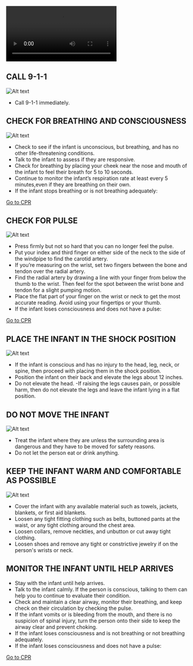 <video controls="controls">
    <source src="/Videos\shockAllAges.mp4" type="video/mp4" />
</video>

<h2>CALL 9-1-1</h2>

![Alt text](/Images/AdultShock/adultshock8.jpg)

- Call 9-1-1 immediately.

<h2>CHECK FOR BREATHING AND CONSCIOUSNESS</h2>

![Alt text](/Images/InfantShock/infantShock6.jpg)

- Check to see if the infant is unconscious, but breathing, and has no other life-threatening conditions.
- Talk to the infant to assess if they are responsive.
- Check for breathing by placing your cheek near the nose and mouth of the infant to feel their breath for 5 to 10 seconds.
- Continue to monitor the infant’s respiration rate at least every 5 minutes,even if they are breathing on their own.
- If the infant stops breathing or is not breathing adequately:

[Go to CPR](/instructions/3/1/7)

<h2>CHECK FOR PULSE</h2>

![Alt text](/Images/InfantShock/infantShock5.jpg)

- Press firmly but not so hard that you can no longer feel the pulse.
- Put your index and third finger on either side of the neck to the side of the windpipe to find the carotid artery.
- If you’re measuring on the wrist, set two fingers between the bone and tendon over the radial artery.
- Find the radial artery by drawing a line with your finger from below the thumb to the wrist. Then feel for the spot between the wrist bone and tendon for a slight pumping motion.
- Place the flat part of your finger on the wrist or neck to get the most accurate reading. Avoid using your fingertips or your thumb.
- If the infant loses consciousness and does not have a pulse:

[Go to CPR](/instructions/3/1/7)

<h2>PLACE THE INFANT IN THE SHOCK POSITION</h2>

![Alt text](/Images/InfantShock/infantShock1.jpg)

- If the infant is conscious and has no injury to the head, leg, neck, or spine, then proceed with placing them in the shock position.
- Position the infant on their back and elevate the legs about 12 inches.
- Do not elevate the head.
  -If raising the legs causes pain, or possible harm, then do not elevate the legs and leave the infant lying in a flat position.

<h2>DO NOT MOVE THE INFANT</h2>

![Alt text](/Images/InfantShock/infantShock2.jpg)

- Treat the infant where they are unless the surrounding area is dangerous and they have to be moved for safety reasons.
- Do not let the person eat or drink anything.

<h2>KEEP THE INFANT WARM AND COMFORTABLE AS POSSIBLE</h2>

![Alt text](/Images/InfantShock/infantShock8.jpg)

- Cover the infant with any available material such as towels, jackets, blankets, or first aid blankets.
- Loosen any tight fitting clothing such as belts, buttoned pants at the waist, or any tight clothing around the chest area.
- Loosen collars, remove neckties, and unbutton or cut away tight clothing.
- Loosen shoes and remove any tight or constrictive jewelry if on the person's wrists or neck.

<h2>MONITOR THE INFANT UNTIL HELP ARRIVES</h2>

- Stay with the infant until help arrives.
- Talk to the infant calmly. If the person is conscious, talking to them can help you to continue to evaluate their condition.
- Check and maintain a clear airway, monitor their breathing, and keep check on their circulation by checking the pulse.
- If the infant vomits or is bleeding from the mouth, and there is no suspicion of spinal injury, turn the person onto their side to keep the airway clear and prevent choking.
- If the infant loses consciousness and is not breathing or not breathing adequately.
- If the infant loses consciousness and does not have a pulse:

[Go to CPR](/instructions/3/1/7)
